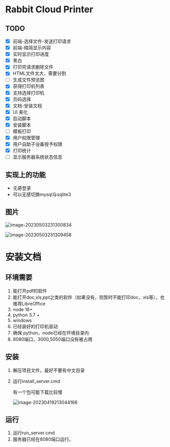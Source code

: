 # Rabbit Cloud Printer

## TODO

- [X] 前端-选择文件-发送打印请求
- [x] 前端-精简显示内容
- [X] 实时显示打印进度 
- [x] 黑白
- [x] 打印完请求删除文件
- [x] HTML文件太大，需要分割
- [ ] 生成文件预览图
- [x] 获得打印机列表
- [x] 支持选择打印机
- [x] 页码选择
- [x] 文档-安装文档
- [x] UI 美化
- [x] 启动脚本
- [x] 安装脚本
- [ ] 模板打印
- [x] 用户权限管理
- [x] 用户自助子设备授予权限
- [x] 打印统计
- [ ] 显示服务器系统状态信息

## 实现上的功能

- 无感登录
- 可以无感切换mysql与sqlite3



## 图片

![image-20230503231300834](https://p.dabbit.net/blog/pic_bed/2023/05/a2f6ed77c57cfc5e_202305032313912.png)



![image-20230503231309458](https://p.dabbit.net/blog/pic_bed/2023/05/77d019184e526447_202305032313527.png)

# 安装文档

## 环境需要

1. 能打开pdf的软件
2. 能打开doc,xls,ppt之类的软件（如果没有，则暂时不能打印doc，xls等），也推荐LibreOffice
3. node 18+
4. python 3.7 +
5. windows
6. 已经装好的打印机驱动
7. 确保 python，node已经在环境目录内
8. 8080端口，3000,5050端口没有被占用


## 安装

1. 解压项目文件，最好不要有中文目录

2. 运行install_server.cmd

   有一个包可能下载比较慢

   ![image-20230419213044166](https://p.dabbit.net/blog/pic_bed/2023/04/1af78fed4dc2ab27_202304192130269.png)


## 运行 

1. 运行run_server.cmd
2. 服务器已经在8080端口运行。
